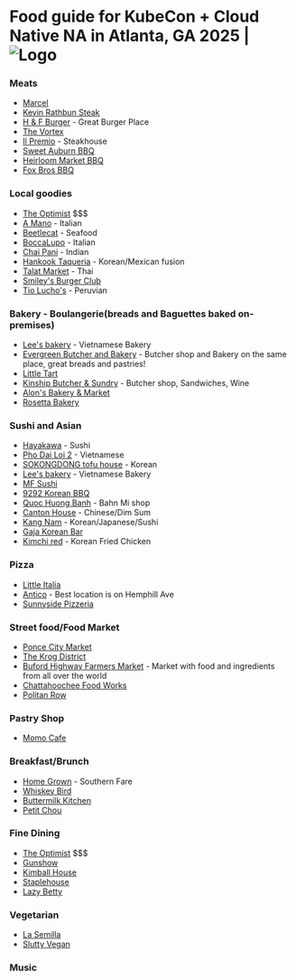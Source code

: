 # Food guide for KubeCon + Cloud Native NA in Atlanta, GA 2025 | ![Logo](./images/na2025/banner.png)

### Meats
- [Marcel](https://marcelatl.com/)
- [Kevin Rathbun Steak](https://www.kevinrathbunsteak.com/)
- [H & F Burger](https://hfburger.com/) - Great Burger Place
- [The Vortex](https://www.thevortexbar.com/food-menu)
- [Il Premio](https://ilpremioatlanta.com/) - Steakhouse
- [Sweet Auburn BBQ](https://www.sweetauburnbbq.com/)
- [Heirloom Market BBQ](https://heirloommarketbbq.com/)
- [Fox Bros BBQ](https://www.foxbrosbbq.com/)

### Local goodies
- [The Optimist](https://www.theoptimistrestaurant.com/atlanta) $$$
- [A Mano](https://www.amanoatl.com/) - Italian
- [Beetlecat](https://beetlecatatl.com/) - Seafood
- [BoccaLupo](http://boccalupoatl.com/) - Italian
- [Chai Pani](https://chaipani.com/decatur) - Indian
- [Hankook Taqueria](https://www.mytakorea.com/takorea-hankook-about/) - Korean/Mexican fusion
- [Talat Market](https://talatmarketatl.com/) - Thai
- [Smiley's Burger Club](https://www.smileysburgerclub.com/)
- [Tio Lucho's](https://www.tioluchos.com/) - Peruvian

### Bakery - Boulangerie(breads and Baguettes baked on-premises)
- [Lee's bakery](https://leesbakeryatl.com/) - Vietnamese Bakery
- [Evergreen Butcher and Bakery](https://www.evergreenbutcherandbaker.com/) - Butcher shop and Bakery on the same place, great breads and pastries!
- [Little Tart](https://www.littletartatl.com/)
- [Kinship Butcher & Sundry](https://kinshipbutcheratl.com/) - Butcher shop, Sandwiches, Wine
- [Alon's Bakery & Market](http://alons.com/)
- [Rosetta Bakery](https://www.rosettabakery.com/)

### Sushi and Asian
- [Hayakawa](https://www.hayakawaatl.com/) - Sushi
- [Pho Dai Loi 2](https://www.phodailoi.com/) - Vietnamese
- [SOKONGDONG tofu house](https://www.sokongdongtofuhouse.com/) - Korean
- [Lee's bakery](https://leesbakeryatl.com/) - Vietnamese Bakery
- [MF Sushi](https://mfbaratl.com/)
- [9292 Korean BBQ](https://www.koreanbbq9292.com/)
- [Quoc Huong Banh](https://banhmiquochuong.com/) - Bahn Mi shop
- [Canton House](https://www.cantonhouserestaurant.com/) - Chinese/Dim Sum
- [Kang Nam](https://www.kangnamjapanese.com/) - Korean/Japanese/Sushi
- [Gaja Korean Bar](http://www.gajaeav.com/)
- [Kimchi red](https://kimchiredusa.com/) - Korean Fried Chicken

### Pizza
- [Little Italia](https://littleitalia.com/)
- [Antico](https://littleitalia.com/antico/) - Best location is on Hemphill Ave
- [Sunnyside Pizzeria](https://www.sunnysidepizzeria.com/)

### Street food/Food Market
- [Ponce City Market](https://poncecitymarket.com/)
- [The Krog District](https://www.thekrogdistrict.com/)
- [Buford Highway Farmers Market](https://share.google/MI5RmG8xMoa0BDaGh) - Market with food and ingredients from all over the world
- [Chattahoochee Food Works](https://chattahoocheefoodworks.com/)
- [Politan Row](https://colonysquare.politanrow.com/)

### Pastry Shop 
- [Momo Cafe](https://www.momonokiatl.com/)

### Breakfast/Brunch
- [Home Grown](https://www.homegrownga.com/) - Southern Fare
- [Whiskey Bird](https://www.eatwhiskeybird.com/)
- [Buttermilk Kitchen](https://www.buttermilkkitchen.com/)
- [Petit Chou](http://petitchouatl.com/)

### Fine Dining
- [The Optimist](https://www.theoptimistrestaurant.com/atlanta) $$$
- [Gunshow](https://www.gunshowatl.com/)
- [Kimball House](https://www.kimball-house.com/)
- [Staplehouse](https://www.staplehouse.com/)
- [Lazy Betty](https://www.lazybettyatl.com/) $$$$

### Vegetarian
- [La Semilla](https://www.lasemilla.kitchen/)
- [Slutty Vegan](https://sluttyveganatl.com/)

### Music

